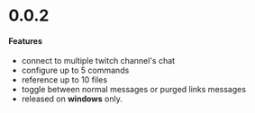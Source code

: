 # 0.0.2

#### Features
- connect to multiple twitch channel's chat
- configure up to 5 commands
- reference up to 10 files
- toggle between normal messages or purged links messages
- released on **windows** only.
